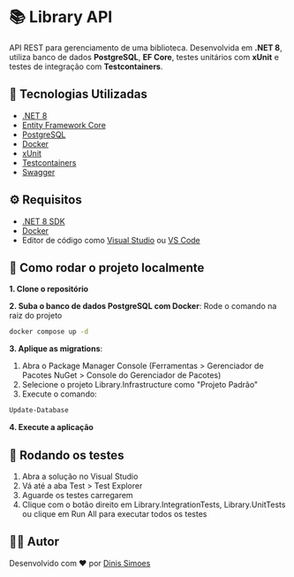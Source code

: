 # 📚 Library API

API REST para gerenciamento de uma biblioteca. Desenvolvida em **.NET 8**, utiliza banco de dados **PostgreSQL**, **EF Core**, testes unitários com **xUnit** e testes de integração com **Testcontainers**.

## 🧰 Tecnologias Utilizadas

- [.NET 8](https://dotnet.microsoft.com/)
- [Entity Framework Core](https://learn.microsoft.com/ef/core)
- [PostgreSQL](https://www.postgresql.org/)
- [Docker](https://www.docker.com/)
- [xUnit](https://xunit.net/)
- [Testcontainers](https://dotnet.testcontainers.org/)
- [Swagger](https://swagger.io/)

## ⚙️ Requisitos

- [.NET 8 SDK](https://dotnet.microsoft.com/en-us/download/dotnet/8.0)
- [Docker](https://www.docker.com/products/docker-desktop)
- Editor de código como [Visual Studio](https://visualstudio.microsoft.com/) ou [VS Code](https://code.visualstudio.com/)

## 🚀 Como rodar o projeto localmente

**1. Clone o repositório**

**2. Suba o banco de dados PostgreSQL com Docker**: Rode o comando na raiz do projeto
```bash
docker compose up -d
```
**3. Aplique as migrations**:

1. Abra o Package Manager Console (Ferramentas > Gerenciador de Pacotes NuGet > Console do Gerenciador de Pacotes)
2. Selecione o projeto Library.Infrastructure como "Projeto Padrão"
3. Execute o comando:
```bash
Update-Database
```
**4. Execute a aplicação**

## 🧪 Rodando os testes
1. Abra a solução no Visual Studio
2. Vá até a aba Test > Test Explorer
3. Aguarde os testes carregarem
4. Clique com o botão direito em Library.IntegrationTests, Library.UnitTests ou clique em Run All para executar todos os testes

## 🧑‍💻 Autor
Desenvolvido com ❤️ por [Dinis Simoes](https://www.linkedin.com/in/dinis-f-simoes/)
